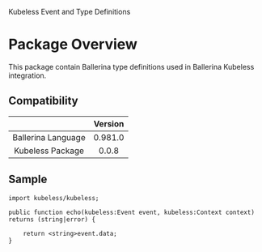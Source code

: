 Kubeless Event and Type Definitions 

# Package Overview

This package contain Ballerina type definitions used in Ballerina Kubeless integration.

## Compatibility
|                    |    Version     |  
|:------------------:|:--------------:|
| Ballerina Language |   0.981.0      |
| Kubeless Package   |   0.0.8        |


## Sample

```ballerina
import kubeless/kubeless;

public function echo(kubeless:Event event, kubeless:Context context) returns (string|error) {
    
    return <string>event.data;
}
```
